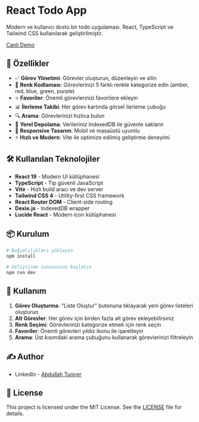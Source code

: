 # React Todo App

Modern ve kullanıcı dostu bir todo uygulaması. React, TypeScript ve Tailwind CSS kullanılarak geliştirilmiştir.

[Canlı Demo](https://abdullah-tuncer.github.io/react-todo)

## 🚀 Özellikler

- ✅ **Görev Yönetimi**: Görevler oluşturun, düzenleyin ve silin
- 🎨 **Renk Kodlaması**: Görevlerinizi 5 farklı renkle kategorize edin (amber, red, blue, green, purple)
- ⭐ **Favoriler**: Önemli görevlerinizi favorilere ekleyin
- 📊 **İlerleme Takibi**: Her görev kartında görsel ilerleme çubuğu
- 🔍 **Arama**: Görevlerinizi hızlıca bulun
- 💾 **Yerel Depolama**: Verileriniz IndexedDB ile güvenle saklanır
- 📱 **Responsive Tasarım**: Mobil ve masaüstü uyumlu
- ⚡ **Hızlı ve Modern**: Vite ile optimize edilmiş geliştirme deneyimi

## 🛠️ Kullanılan Teknolojiler

- **React 19** - Modern UI kütüphanesi
- **TypeScript** - Tip güvenli JavaScript
- **Vite** - Hızlı build aracı ve dev server
- **Tailwind CSS 4** - Utility-first CSS framework
- **React Router DOM** - Client-side routing
- **Dexie.js** - IndexedDB wrapper
- **Lucide React** - Modern icon kütüphanesi

## 📦 Kurulum

```bash
# Bağımlılıkları yükleyin
npm install

# Geliştirme sunucusunu başlatın
npm run dev
```

## 🎯 Kullanım

1. **Görev Oluşturma**: "Liste Oluştur" butonuna tıklayarak yeni görev listeleri oluşturun
2. **Alt Görevler**: Her görev için birden fazla alt görev ekleyebilirsiniz
3. **Renk Seçimi**: Görevlerinizi kategorize etmek için renk seçin
4. **Favoriler**: Önemli görevleri yıldız ikonu ile işaretleyin
5. **Arama**: Üst kısımdaki arama çubuğunu kullanarak görevlerinizi filtreleyin

## ✍️ Author

- LinkedIn - [Abdullah Tunçer](https://www.linkedin.com/in/abdullah-tuncer/)

## 📄 License

This project is licensed under the MIT License. See the [LICENSE](./LICENSE) file for details.